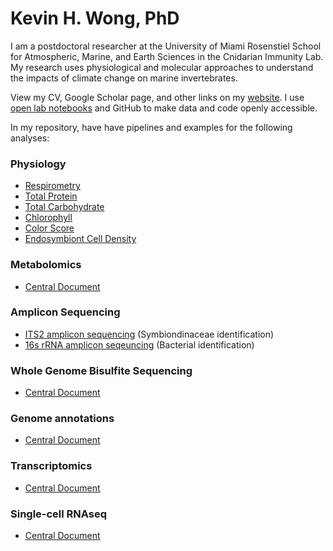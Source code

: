 # Kevin H. Wong, PhD

I am a postdoctoral researcher at the University of Miami Rosenstiel School for Atmospheric, Marine, and Earth Sciences in the Cnidarian Immunity Lab. My research uses physiological and molecular approaches to understand the impacts of climate change on marine invertebrates. 

View my CV, Google Scholar page, and other links on my [website](https://sites.google.com/view/kevin-h-wong/home/). I use [open lab notebooks](https://kevinhwong1.github.io/KevinHWong_Notebook/) and GitHub to make data and code openly accessible. 

In my repository, have have pipelines and examples for the following analyses:

### Physiology
* [Respirometry](https://github.com/kevinhwong1/KevinHWong_Notebook/blob/master/_posts/2023-03-10-Physiology-Central-Document.md#respirometry)
* [Total Protein](https://github.com/kevinhwong1/KevinHWong_Notebook/blob/master/_posts/2023-03-10-Physiology-Central-Document.md#total-protein)
* [Total Carbohydrate](https://github.com/kevinhwong1/KevinHWong_Notebook/blob/master/_posts/2023-03-10-Physiology-Central-Document.md#total-carbohydrate)
* [Chlorophyll](https://github.com/kevinhwong1/KevinHWong_Notebook/blob/master/_posts/2023-03-10-Physiology-Central-Document.md#cholorophyll)
* [Color Score](https://github.com/kevinhwong1/KevinHWong_Notebook/blob/master/_posts/2023-03-10-Physiology-Central-Document.md#color-score)
* [Endosymbiont Cell Density](https://github.com/kevinhwong1/KevinHWong_Notebook/blob/master/_posts/2023-03-10-Physiology-Central-Document.md#endosymbiont-cell-density)

### Metabolomics

* [Central Document](https://github.com/kevinhwong1/KevinHWong_Notebook/blob/master/_posts/2023-03-10-Metabolomics-Central-Document.md)

### Amplicon Sequencing

* [ITS2 amplicon sequencing](https://github.com/kevinhwong1/KevinHWong_Notebook/blob/master/_posts/2023-03-10-ITS2-Central-Document.md) (Symbiondinaceae identification)
* [16s rRNA amplicon seqeuncing](https://github.com/kevinhwong1/KevinHWong_Notebook/blob/master/_posts/2023-03-10-16s-Central-Document.md) (Bacterial identification)

### Whole Genome Bisulfite Sequencing

* [Central Document](https://github.com/kevinhwong1/KevinHWong_Notebook/blob/master/_posts/2023-03-10-Whole-Genome-Bisulfte-Sequencing-Central-Document.md)

### Genome annotations

* [Central Document](https://github.com/kevinhwong1/KevinHWong_Notebook/blob/master/_posts/2023-03-10-Genome-Annotation-Central-Document.md)

### Transcriptomics

* [Central Document](https://github.com/kevinhwong1/KevinHWong_Notebook/blob/master/_posts/2023-03-10-Transcriptomics-Central-Document.md)

### Single-cell RNAseq

* [Central Document](https://github.com/kevinhwong1/KevinHWong_Notebook/blob/master/_posts/2023-03-10-scRNAseq-Central-Document.md)



